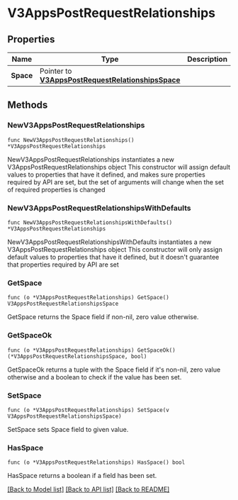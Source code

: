 # V3AppsPostRequestRelationships

## Properties

Name | Type | Description | Notes
------------ | ------------- | ------------- | -------------
**Space** | Pointer to [**V3AppsPostRequestRelationshipsSpace**](V3AppsPostRequestRelationshipsSpace.md) |  | [optional] 

## Methods

### NewV3AppsPostRequestRelationships

`func NewV3AppsPostRequestRelationships() *V3AppsPostRequestRelationships`

NewV3AppsPostRequestRelationships instantiates a new V3AppsPostRequestRelationships object
This constructor will assign default values to properties that have it defined,
and makes sure properties required by API are set, but the set of arguments
will change when the set of required properties is changed

### NewV3AppsPostRequestRelationshipsWithDefaults

`func NewV3AppsPostRequestRelationshipsWithDefaults() *V3AppsPostRequestRelationships`

NewV3AppsPostRequestRelationshipsWithDefaults instantiates a new V3AppsPostRequestRelationships object
This constructor will only assign default values to properties that have it defined,
but it doesn't guarantee that properties required by API are set

### GetSpace

`func (o *V3AppsPostRequestRelationships) GetSpace() V3AppsPostRequestRelationshipsSpace`

GetSpace returns the Space field if non-nil, zero value otherwise.

### GetSpaceOk

`func (o *V3AppsPostRequestRelationships) GetSpaceOk() (*V3AppsPostRequestRelationshipsSpace, bool)`

GetSpaceOk returns a tuple with the Space field if it's non-nil, zero value otherwise
and a boolean to check if the value has been set.

### SetSpace

`func (o *V3AppsPostRequestRelationships) SetSpace(v V3AppsPostRequestRelationshipsSpace)`

SetSpace sets Space field to given value.

### HasSpace

`func (o *V3AppsPostRequestRelationships) HasSpace() bool`

HasSpace returns a boolean if a field has been set.


[[Back to Model list]](../README.md#documentation-for-models) [[Back to API list]](../README.md#documentation-for-api-endpoints) [[Back to README]](../README.md)


